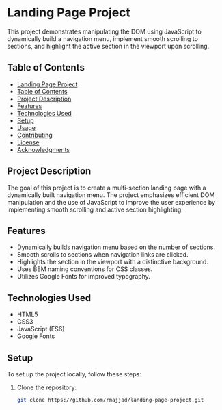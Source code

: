 # Landing Page Project

This project demonstrates manipulating the DOM using JavaScript to dynamically build a navigation menu, implement smooth scrolling to sections, and highlight the active section in the viewport upon scrolling.

## Table of Contents

- [Landing Page Project](#landing-page-project)
- [Table of Contents](#table-of-contents)
- [Project Description](#project-description)
- [Features](#features)
- [Technologies Used](#technologies-used)
- [Setup](#setup)
- [Usage](#usage)
- [Contributing](#contributing)
- [License](#license)
- [Acknowledgments](#acknowledgments)

## Project Description

The goal of this project is to create a multi-section landing page with a dynamically built navigation menu. The project emphasizes efficient DOM manipulation and the use of JavaScript to improve the user experience by implementing smooth scrolling and active section highlighting.

## Features

- Dynamically builds navigation menu based on the number of sections.
- Smooth scrolls to sections when navigation links are clicked.
- Highlights the section in the viewport with a distinctive background.
- Uses BEM naming conventions for CSS classes.
- Utilizes Google Fonts for improved typography.

## Technologies Used

- HTML5
- CSS3
- JavaScript (ES6)
- Google Fonts

## Setup

To set up the project locally, follow these steps:

1. Clone the repository:
   ```bash
   git clone https://github.com/rmajjad/landing-page-project.git
